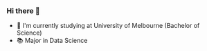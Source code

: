 ### Hi there 👋
- 📕 I'm currently studying at University of Melbourne (Bachelor of Science)
- 📚 Major in Data Science
<!--
**zhh1212/zhh1212** is a ✨ _special_ ✨ repository because its `README.md` (this file) appears on your GitHub profile.

Here are some ideas to get you started:
- 📕 I'm studying at University of Melbourne (Bachelor of Science)
- 🌱 I’m currently major in Data Science
- 👯 I’m looking to collaborate on ...
- 🤔 I’m looking for help with ...
- 💬 Ask me about ...
- 📫 How to reach me: ...
- 😄 Pronouns: ...
- ⚡ Fun fact: ...
-->
